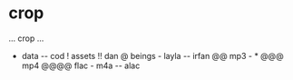 # crop

... crop ...
- data -- cod
! assets !! dan
@ beings - layla -- irfan @@ mp3 - * @@@ mp4 @@@@ flac - m4a -- alac

